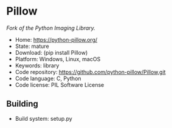 # Pillow

_Fork of the Python Imaging Library._

- Home: https://python-pillow.org/
- State: mature
- Download: (pip install Pillow)
- Platform: Windows, Linux, macOS
- Keywords: library
- Code repository: https://github.com/python-pillow/Pillow,git
- Code language: C, Python
- Code license: PIL Software License

## Building

- Build system: setup.py
